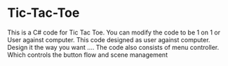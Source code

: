 # Tic-Tac-Toe
This is a C# code for Tic Tac Toe.
You can modify the code to be 1 on 1 or User against computer.
This code designed as user against computer.
Design it the way you want ....
The code also consists of menu controller. Which controls the button flow and scene management

